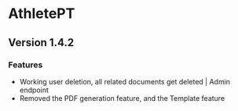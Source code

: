 # AthletePT

## Version 1.4.2

### Features
- Working user deletion, all related documents get deleted | Admin endpoint
- Removed the PDF generation feature, and the Template feature